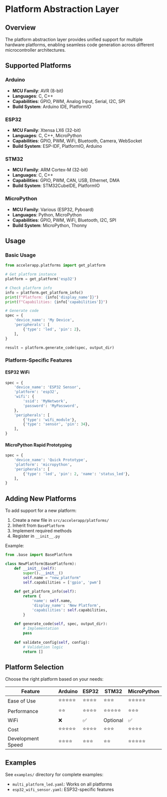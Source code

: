 # Platform Abstraction Layer

## Overview

The platform abstraction layer provides unified support for multiple hardware platforms, enabling seamless code generation across different microcontroller architectures.

## Supported Platforms

### Arduino
- **MCU Family**: AVR (8-bit)
- **Languages**: C, C++
- **Capabilities**: GPIO, PWM, Analog Input, Serial, I2C, SPI
- **Build System**: Arduino IDE, PlatformIO

### ESP32
- **MCU Family**: Xtensa LX6 (32-bit)
- **Languages**: C, C++, MicroPython
- **Capabilities**: GPIO, PWM, WiFi, Bluetooth, Camera, WebSocket
- **Build System**: ESP-IDF, PlatformIO, Arduino

### STM32
- **MCU Family**: ARM Cortex-M (32-bit)
- **Languages**: C, C++
- **Capabilities**: GPIO, PWM, CAN, USB, Ethernet, DMA
- **Build System**: STM32CubeIDE, PlatformIO

### MicroPython
- **MCU Family**: Various (ESP32, Pyboard)
- **Languages**: Python, MicroPython
- **Capabilities**: GPIO, PWM, WiFi, Bluetooth, I2C, SPI
- **Build System**: MicroPython, Thonny

## Usage

### Basic Usage

```python
from accelerapp.platforms import get_platform

# Get platform instance
platform = get_platform('esp32')

# Check platform info
info = platform.get_platform_info()
print(f"Platform: {info['display_name']}")
print(f"Capabilities: {info['capabilities']}")

# Generate code
spec = {
    'device_name': 'My Device',
    'peripherals': [
        {'type': 'led', 'pin': 2},
    ],
}

result = platform.generate_code(spec, output_dir)
```

### Platform-Specific Features

#### ESP32 WiFi

```python
spec = {
    'device_name': 'ESP32 Sensor',
    'platform': 'esp32',
    'wifi': {
        'ssid': 'MyNetwork',
        'password': 'MyPassword',
    },
    'peripherals': [
        {'type': 'wifi_module'},
        {'type': 'sensor', 'pin': 34},
    ],
}
```

#### MicroPython Rapid Prototyping

```python
spec = {
    'device_name': 'Quick Prototype',
    'platform': 'micropython',
    'peripherals': [
        {'type': 'led', 'pin': 2, 'name': 'status_led'},
    ],
}
```

## Adding New Platforms

To add support for a new platform:

1. Create a new file in `src/accelerapp/platforms/`
2. Inherit from `BasePlatform`
3. Implement required methods
4. Register in `__init__.py`

Example:

```python
from .base import BasePlatform

class NewPlatform(BasePlatform):
    def __init__(self):
        super().__init__()
        self.name = "new_platform"
        self.capabilities = ['gpio', 'pwm']
        
    def get_platform_info(self):
        return {
            'name': self.name,
            'display_name': 'New Platform',
            'capabilities': self.capabilities,
        }
        
    def generate_code(self, spec, output_dir):
        # Implementation
        pass
        
    def validate_config(self, config):
        # Validation logic
        return []
```

## Platform Selection

Choose the right platform based on your needs:

| Feature | Arduino | ESP32 | STM32 | MicroPython |
|---------|---------|-------|-------|-------------|
| Ease of Use | ⭐⭐⭐⭐⭐ | ⭐⭐⭐⭐ | ⭐⭐⭐ | ⭐⭐⭐⭐⭐ |
| Performance | ⭐⭐ | ⭐⭐⭐⭐ | ⭐⭐⭐⭐⭐ | ⭐⭐⭐ |
| WiFi | ❌ | ✅ | Optional | ✅ |
| Cost | ⭐⭐⭐⭐⭐ | ⭐⭐⭐⭐ | ⭐⭐⭐ | ⭐⭐⭐⭐ |
| Development Speed | ⭐⭐⭐⭐ | ⭐⭐⭐ | ⭐⭐ | ⭐⭐⭐⭐⭐ |

## Examples

See `examples/` directory for complete examples:
- `multi_platform_led.yaml`: Works on all platforms
- `esp32_wifi_sensor.yaml`: ESP32-specific features
